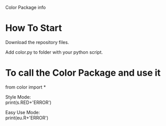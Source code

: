 Color Package info
            
      
      
# How To Start


Download the repository files.

Add color.py to folder with your python script.


# To call the Color Package and use it

from color import *

Style Mode:   
print(s.RED+'ERROR')

Easy Use Mode:  
print(eu.R+'ERROR')
